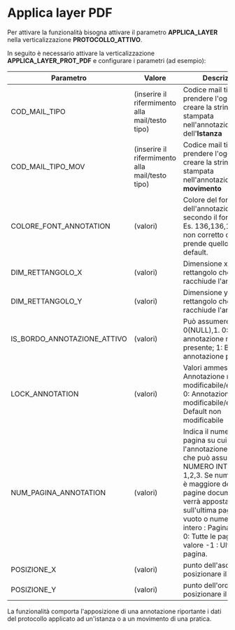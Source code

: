 # Applica layer PDF

Per attivare la funzionalità bisogna attivare il parametro  **APPLICA_LAYER** nella verticalizzazione **PROTOCOLLO_ATTIVO**.

In seguito è necessario attivare la verticalizzazione **APPLICA_LAYER_PROT_PDF** e configurare i parametri (ad esempio):

|Parametro| Valore | Descrizione|
|-----|-----|-----|
|COD_MAIL_TIPO	|(inserire il rifermimento alla mail/testo tipo)|Codice mail tipo da cui prendere l'oggetto per creare la stringa stampata nell'annotazione dell'**Istanza**	|
|COD_MAIL_TIPO_MOV | (inserire il rifermimento alla mail/testo tipo) | Codice mail tipo da cui prendere l'oggetto per creare la stringa stampata nell'annotazione del **movimento** |
|COLORE_FONT_ANNOTATION	| (valori) |Colore del font dell'annotazione secondo il formato RGB Es. 136,136,136. Se non corretto o vuoto prende quello di default.	|
|DIM_RETTANGOLO_X	|(valori)|Dimensione x del rettangolo che racchiude l'annotazione	|
|DIM_RETTANGOLO_Y	|(valori)|Dimensione y del rettangolo che racchiude l'annotazione	|
|IS_BORDO_ANNOTAZIONE_ATTIVO	|(valori)|Può assumere i valori 0(NULL),1. 0: Bordo annotazione non presente; 1: Bordo annotazione presente|
|LOCK_ANNOTATION	|(valori)|Valori ammessi - 1: Annotazione non modificabile/eliminabile, 0: Annotazione modificabile/eliminabile. Default non modificabile	|
|NUM_PAGINA_ANNOTATION	|(valori)|Indica il numero della pagina su cui applicare l'annotazione. Valori che può assumere: NUMERO INTERO ( Es. 1,2,3. Se numero intero è maggiore del numero pagine documento verrà apposta sull'ultima pagina), vuoto o numero non intero : Pagina 1, valore 0: Tutte le pagine, valore -1 : Ultima pagina.|
|POSIZIONE_X	|(valori)|punto dell'ascisse dove posizionare il testo	|
|POSIZIONE_Y	|(valori)|punto dell'ordinata dove posizionare il testo |

La funzionalità comporta l'apposizione di una annotazione riportante i dati del protocollo applicato ad un'istanza o a un movimento di una pratica.